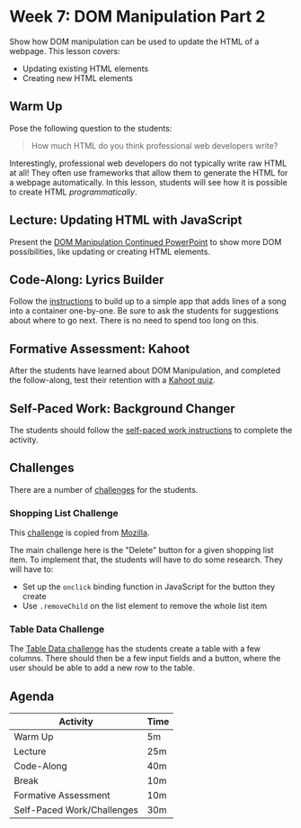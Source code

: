 # Week 7: DOM Manipulation Part 2
Show how DOM manipulation can be used to update the HTML of a webpage. This lesson covers:

- Updating existing HTML elements
- Creating new HTML elements

## Warm Up
Pose the following question to the students:

>How much HTML do you think professional web developers write?

Interestingly, professional web developers do not typically write raw HTML at all! They often use frameworks that allow them to generate the HTML for a webpage automatically. In this lesson, students will see how it is possible to create HTML _programmatically_.

## Lecture: Updating HTML with JavaScript
Present the [DOM Manipulation Continued PowerPoint](DomManipulationContinued.pptx) to show more DOM possibilities, like updating or creating HTML elements.

## Code-Along: Lyrics Builder
Follow the [instructions](LyricsCodeAlong.md) to build up to a simple app that adds lines of a song into a container one-by-one. Be sure to ask the students for suggestions about where to go next. There is no need to spend too long on this.

## Formative Assessment: Kahoot
After the students have learned about DOM Manipulation, and completed the follow-along, test their retention with a [Kahoot quiz](https://create.kahoot.it/share/7bc99cd7-493b-4353-ac53-111b2a0488b3).

## Self-Paced Work: Background Changer
The students should follow the [self-paced work instructions](SelfPacedWork.md) to complete the activity.

## Challenges
There are a number of [challenges](Challenges/) for the students.

### Shopping List Challenge
This [challenge](Challenges/ShoppingListChallenge.md) is copied from [Mozilla](https://developer.mozilla.org/en-US/docs/Learn/JavaScript/Client-side_web_APIs/Manipulating_documents#Active_learning_A_dynamic_shopping_list).

The main challenge here is the "Delete" button for a given shopping list item. To implement that, the students will have to do some research. They will have to:

- Set up the `onclick` binding function in JavaScript for the button they create
- Use `.removeChild` on the list element to remove the whole list item

### Table Data Challenge
The [Table Data challenge](Challenges/TableDataChallenge.md) has the students create a table with a few columns. There should then be a few input fields and a button, where the user should be able to add a new row to the table.

## Agenda

| Activity | Time |
|-|-|
| Warm Up | 5m |
| Lecture | 25m |
| Code-Along | 40m |
| Break | 10m |
| Formative Assessment | 10m |
| Self-Paced Work/Challenges | 30m |
